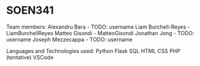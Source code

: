 # SOEN341

Team members:
Alexandru Bara - TODO: username
Liam Burchell-Reyes - LiamBurchellReyes
Matteo Gisondi - MatteoGisondi
Jonathan Jong - TODO: username
Joseph Mezzecappa - TODO: username


Languages and Technologies used:
Python
Flask
SQL
HTML
CSS
PHP (tentative)
VSCode
